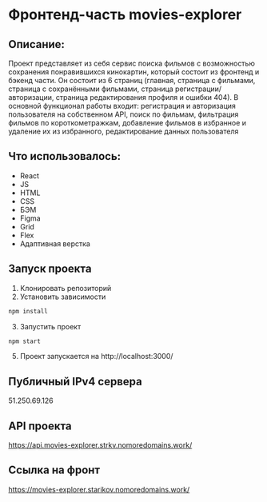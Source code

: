 # Фронтенд-часть movies-explorer

## Описание: 
Проект представляет из себя сервис поиска фильмов с возможностью сохранения понравившихся кинокартин, который состоит из фронтенд и бэкенд части.
Он состоит из 6 страниц (главная, страница с фильмами, страница с сохранёнными фильмами, страница регистрации/авторизации, страница редактирования профиля и ошибки 404).
В основной функционал работы входит: регистрация и авторизация пользователя на собственном API, поиск по фильмам, фильтрация фильмов по короткометражкам, добавление фильмов в избранное и удаление их из избранного, редактирование данных пользователя

## Что использовалось:
* React
* JS
* HTML
* CSS
* БЭМ
* Figma
* Grid
* Flex
* Адаптивная верстка

## Запуск проекта 
1. Клонировать репозиторий
2. Установить зависимости 
```sh
npm install
```
3. Запустить проект
```sh
npm start
```
5. Проект запускается на http://localhost:3000/

## Публичный IPv4 сервера

51.250.69.126

## API проекта

https://api.movies-explorer.strkv.nomoredomains.work/

## Ссылка на фронт

https://movies-explorer.starikov.nomoredomains.work/
